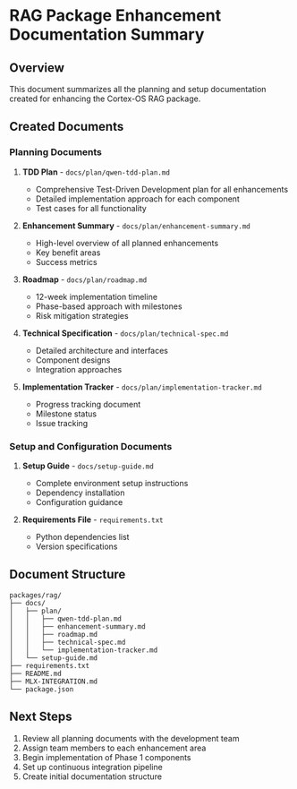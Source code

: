 # RAG Package Enhancement Documentation Summary

## Overview

This document summarizes all the planning and setup documentation created for enhancing the Cortex-OS RAG package.

## Created Documents

### Planning Documents

1. **TDD Plan** - `docs/plan/qwen-tdd-plan.md`
   - Comprehensive Test-Driven Development plan for all enhancements
   - Detailed implementation approach for each component
   - Test cases for all functionality

2. **Enhancement Summary** - `docs/plan/enhancement-summary.md`
   - High-level overview of all planned enhancements
   - Key benefit areas
   - Success metrics

3. **Roadmap** - `docs/plan/roadmap.md`
   - 12-week implementation timeline
   - Phase-based approach with milestones
   - Risk mitigation strategies

4. **Technical Specification** - `docs/plan/technical-spec.md`
   - Detailed architecture and interfaces
   - Component designs
   - Integration approaches

5. **Implementation Tracker** - `docs/plan/implementation-tracker.md`
   - Progress tracking document
   - Milestone status
   - Issue tracking

### Setup and Configuration Documents

1. **Setup Guide** - `docs/setup-guide.md`
   - Complete environment setup instructions
   - Dependency installation
   - Configuration guidance

2. **Requirements File** - `requirements.txt`
   - Python dependencies list
   - Version specifications

## Document Structure

```
packages/rag/
├── docs/
│   ├── plan/
│   │   ├── qwen-tdd-plan.md
│   │   ├── enhancement-summary.md
│   │   ├── roadmap.md
│   │   ├── technical-spec.md
│   │   └── implementation-tracker.md
│   └── setup-guide.md
├── requirements.txt
├── README.md
├── MLX-INTEGRATION.md
└── package.json
```

## Next Steps

1. Review all planning documents with the development team
2. Assign team members to each enhancement area
3. Begin implementation of Phase 1 components
4. Set up continuous integration pipeline
5. Create initial documentation structure
